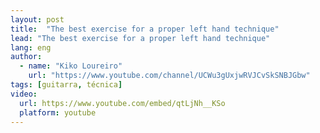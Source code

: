 ```yaml
---
layout: post
title:  "The best exercise for a proper left hand technique"
lead: "The best exercise for a proper left hand technique"
lang: eng
author:
  - name: "Kiko Loureiro"
    url: "https://www.youtube.com/channel/UCWu3gUxjwRVJCvSkSNBJGbw"
tags: [guitarra, técnica]
video:
  url: https://www.youtube.com/embed/qtLjNh__KSo
  platform: youtube
---
```

